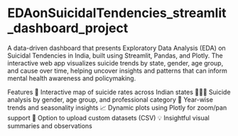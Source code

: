 # EDAonSuicidalTendencies_streamlit_dashboard_project
A data-driven dashboard that presents Exploratory Data Analysis (EDA) on Suicidal Tendencies in India, built using Streamlit, Pandas, and Plotly. The interactive web app visualizes suicide trends by state, gender, age group, and cause over time, helping uncover insights and patterns that can inform mental health awareness and policymaking.

 Features
📌 Interactive map of suicide rates across Indian states
🧑‍🤝‍🧑 Suicide analysis by gender, age group, and professional category
📅 Year-wise trends and seasonality insights
📈 Dynamic plots using Plotly for zoom/pan support
📂 Option to upload custom datasets (CSV)
💡 Insightful visual summaries and observations
